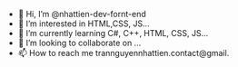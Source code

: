 - 👋 Hi, I’m @nhattien-dev-fornt-end
- 👀 I’m interested in HTML,CSS, JS...
- 🌱 I’m currently learning C#, C++, HTML, CSS, JS...
- 💞️ I’m looking to collaborate on ...
- 📫 How to reach me trannguyennhattien.contact@gmail.

<!---
nhattien-dev-fornt-end/nhattien-dev-fornt-end is a ✨ special ✨ repository because its `README.md` (this file) appears on your GitHub profile.
You can click the Preview link to take a look at your changes.
--->
